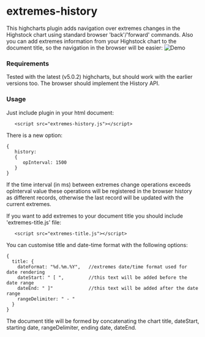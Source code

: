 # extremes-history
This highcharts plugin adds navigation over extremes changes in the Highstock chart using standard browser 'back'/'forward' commands. Also you can add extremes information from your Highstock chart to the document title, so the navigation in the browser will be easier:
![Demo](https://github.com/sov1178/extremes-history/raw/master/extremes-history-demo.gif)

### Requirements
Tested with the latest (v5.0.2) highcharts, but should work with the earlier versions too. The browser should implement the History API.

### Usage
Just include plugin in your html document:
```
   <script src="extremes-history.js"></script>   
```
There is a new option:
```
{
   history:
   {
      opInterval: 1500
   }
}
```
If the time interval (in ms) between extremes change operations exceeds opInterval value these operations will be registered in the browser history as different records, otherwise the last record will be updated with the current extremes.

If you want to add extremes to your document title you should include 'extremes-title.js' file:
```
   <script src="extremes-title.js"></script>
```

You can customise title and date-time format with the following options:
```
{
  title: {
    dateFormat: "%d.%m.%Y",   //extremes date/time format used for date rendering
    dateStart: " [ ",         //this text will be added before the date range
    dateEnd: " ]"             //this text will be added after the date range
    rangeDelimiter: " - "
  }
}
```
The document title will be formed by concatenating the chart title, dateStart, starting date, rangeDelimiter, ending date, dateEnd.
